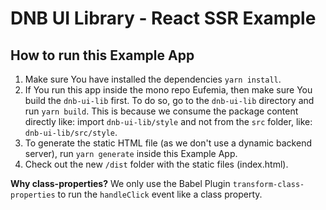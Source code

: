 # DNB UI Library - React SSR Example

## How to run this Example App

1. Make sure You have installed the dependencies `yarn install`.
1. If You run this app inside the mono repo Eufemia, then make sure You build the `dnb-ui-lib` first. To do so, go to the `dnb-ui-lib` directory and run `yarn build`. This is because we consume the package content directly like: import `dnb-ui-lib/style` and not from the `src` folder, like: `dnb-ui-lib/src/style`.
1. To generate the static HTML file (as we don't use a dynamic backend server), run `yarn generate` inside this Example App.
1. Check out the new `/dist` folder with the static files (index.html).

**Why class-properties?**
We only use the Babel Plugin `transform-class-properties` to run the `handleClick` event like a class property.
